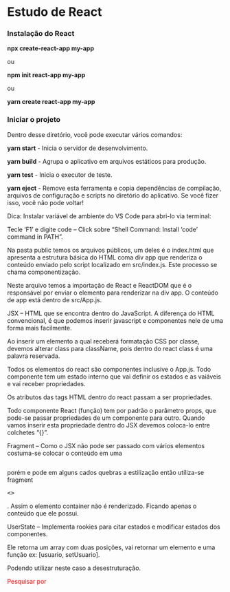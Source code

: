 # Estudo de React

<h3>Instalação do React</h3>

<p><b>npx create-react-app my-app</b></p>

<p>ou</p>

<p><b>npm init react-app my-app</b></p>

<p>ou</p>

<p><b>yarn create react-app my-app</b></p>

<h3>Iniciar o projeto</h3>

<p>Dentro desse diretório, você pode executar vários comandos:</p>

<b>yarn start</b> - Inicia o servidor de desenvolvimento.</p>

<b>yarn build</b> - Agrupa o aplicativo em arquivos estáticos para produção.</p>

<b>yarn test</b> - Inicia o executor de teste.</p>

<b>yarn eject</b> - Remove esta ferramenta e copia dependências de compilação, arquivos de configuração e scripts no diretório do aplicativo. Se você fizer isso, você não pode voltar!</p>

<p>Dica: Instalar variável de ambiente do VS Code para abri-lo via terminal:</p>
<p>Tecle ‘F1’ e digite code – Click sobre “Shell Command: Install ‘code’ command in PATH”.</p>

<p>Na pasta public temos os arquivos públicos, um deles é o index.html que apresenta a estrutura básica do HTML coma div app que renderiza o conteúdo enviado pelo script localizado em src/index.js. Este processo se chama componentização.</p>

<p>Neste arquivo temos a importação de React e ReactDOM que é o responsável por enviar o elemento para renderizar na div app. O conteúdo de app está dentro de src/App.js.</p>

<p>JSX – HTML que se encontra dentro do JavaScript. A diferença do HTML convencional, é que podemos inserir javascript e componentes nele de uma forma mais facilmente.</p>

<p>Ao inserir um elemento a qual receberá formatação CSS por classe, devemos alterar class para className, pois dentro do react class é uma palavra reservada.</p>

<p>Todos os elementos do react são componentes inclusive o App.js. Todo componente tem um estado interno que vai definir os estados e as vaiáveis e vai receber propriedades.</p>

<p>Os atributos das tags HTML dentro do react passam a ser propriedades.</p>

<p>Todo componente React (função) tem por padrão o parâmetro props, que pode-se passar propriedades de um componente para outro. Quando vamos inserir esta propriedade dentro do JSX devemos coloca-lo entre colchetes “{}”.</p>

<p>Fragment – Como o JSX não pode ser passado com vários elementos costuma-se colocar o conteúdo em uma <pre><div></div></pre> porém e pode em alguns cados quebras a estilização então utiliza-se fragment <pre><> </></pre>. Assim o elemento container não é renderizado. Ficando apenas o conteúdo que ele possui.</p>

<p>UserState – Implementa rookies para citar estados e modificar estados dos componentes.</p>
<p>Ele retorna um array com duas posições, vai retornar um elemento e uma função ex: [usuario, setUsuario].</p>
<p>Podendo utilizar neste caso a desestruturação.</p>


<p style="color: red;">Pesquisar por <pre><React.StrictMode></pre></p>